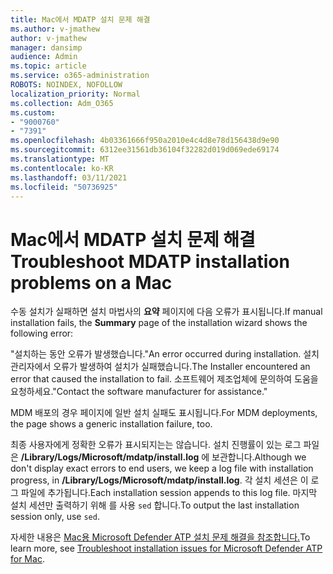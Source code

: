 ```yaml
---
title: Mac에서 MDATP 설치 문제 해결
ms.author: v-jmathew
author: v-jmathew
manager: dansimp
audience: Admin
ms.topic: article
ms.service: o365-administration
ROBOTS: NOINDEX, NOFOLLOW
localization_priority: Normal
ms.collection: Adm_O365
ms.custom:
- "9000760"
- "7391"
ms.openlocfilehash: 4b03361666f950a2010e4c4d8e78d156438d9e90
ms.sourcegitcommit: 6312ee31561db36104f32282d019d069ede69174
ms.translationtype: MT
ms.contentlocale: ko-KR
ms.lasthandoff: 03/11/2021
ms.locfileid: "50736925"
---
```

# <a name="troubleshoot-mdatp-installation-problems-on-a-mac"></a><span data-ttu-id="6e1a6-102">Mac에서 MDATP 설치 문제 해결</span><span class="sxs-lookup"><span data-stu-id="6e1a6-102">Troubleshoot MDATP installation problems on a Mac</span></span>

<span data-ttu-id="6e1a6-103">수동 설치가 실패하면 설치 마법사의 **요약** 페이지에 다음 오류가 표시됩니다.</span><span class="sxs-lookup"><span data-stu-id="6e1a6-103">If manual installation fails, the **Summary** page of the installation wizard shows the following error:</span></span>

<span data-ttu-id="6e1a6-104">"설치하는 동안 오류가 발생했습니다.</span><span class="sxs-lookup"><span data-stu-id="6e1a6-104">"An error occurred during installation.</span></span> <span data-ttu-id="6e1a6-105">설치 관리자에서 오류가 발생하여 설치가 실패했습니다.</span><span class="sxs-lookup"><span data-stu-id="6e1a6-105">The Installer encountered an error that caused the installation to fail.</span></span> <span data-ttu-id="6e1a6-106">소프트웨어 제조업체에 문의하여 도움을 요청하세요."</span><span class="sxs-lookup"><span data-stu-id="6e1a6-106">Contact the software manufacturer for assistance."</span></span>

<span data-ttu-id="6e1a6-107">MDM 배포의 경우 페이지에 일반 설치 실패도 표시됩니다.</span><span class="sxs-lookup"><span data-stu-id="6e1a6-107">For MDM deployments, the page shows a generic installation failure, too.</span></span>

<span data-ttu-id="6e1a6-108">최종 사용자에게 정확한 오류가 표시되지는는 않습니다. 설치 진행률이 있는 로그 파일은 **/Library/Logs/Microsoft/mdatp/install.log** 에 보관합니다.</span><span class="sxs-lookup"><span data-stu-id="6e1a6-108">Although we don't display exact errors to end users, we keep a log file with installation progress, in **/Library/Logs/Microsoft/mdatp/install.log**.</span></span> <span data-ttu-id="6e1a6-109">각 설치 세션은 이 로그 파일에 추가됩니다.</span><span class="sxs-lookup"><span data-stu-id="6e1a6-109">Each installation session appends to this log file.</span></span> <span data-ttu-id="6e1a6-110">마지막 설치 세션만 출력하기 위해 를 사용 `sed` 합니다.</span><span class="sxs-lookup"><span data-stu-id="6e1a6-110">To output the last installation session only, use `sed`.</span></span>

<span data-ttu-id="6e1a6-111">자세한 내용은 [Mac용 Microsoft Defender ATP 설치 문제 해결을 참조합니다.](https://go.microsoft.com/fwlink/?linkid=2144615)</span><span class="sxs-lookup"><span data-stu-id="6e1a6-111">To learn more, see [Troubleshoot installation issues for Microsoft Defender ATP for Mac](https://go.microsoft.com/fwlink/?linkid=2144615).</span></span>
